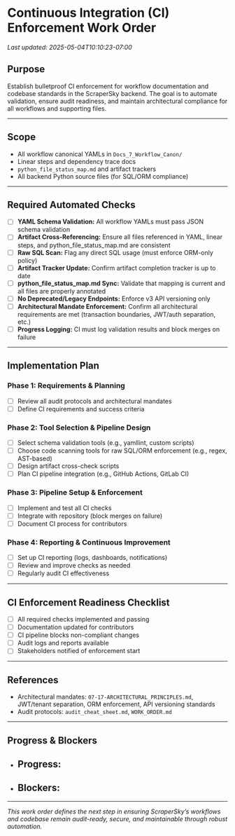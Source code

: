 # Continuous Integration (CI) Enforcement Work Order

_Last updated: 2025-05-04T10:10:23-07:00_

## Purpose
Establish bulletproof CI enforcement for workflow documentation and codebase standards in the ScraperSky backend. The goal is to automate validation, ensure audit readiness, and maintain architectural compliance for all workflows and supporting files.

---

## Scope
- All workflow canonical YAMLs in `Docs_7_Workflow_Canon/`
- Linear steps and dependency trace docs
- `python_file_status_map.md` and artifact trackers
- All backend Python source files (for SQL/ORM compliance)

---

## Required Automated Checks
- [ ] **YAML Schema Validation:** All workflow YAMLs must pass JSON schema validation
- [ ] **Artifact Cross-Referencing:** Ensure all files referenced in YAML, linear steps, and python_file_status_map.md are consistent
- [ ] **Raw SQL Scan:** Flag any direct SQL usage (must enforce ORM-only policy)
- [ ] **Artifact Tracker Update:** Confirm artifact completion tracker is up to date
- [ ] **python_file_status_map.md Sync:** Validate that mapping is current and all files are properly annotated
- [ ] **No Deprecated/Legacy Endpoints:** Enforce v3 API versioning only
- [ ] **Architectural Mandate Enforcement:** Confirm all architectural requirements are met (transaction boundaries, JWT/auth separation, etc.)
- [ ] **Progress Logging:** CI must log validation results and block merges on failure

---

## Implementation Plan
### Phase 1: Requirements & Planning
- [ ] Review all audit protocols and architectural mandates
- [ ] Define CI requirements and success criteria

### Phase 2: Tool Selection & Pipeline Design
- [ ] Select schema validation tools (e.g., yamllint, custom scripts)
- [ ] Choose code scanning tools for raw SQL/ORM enforcement (e.g., regex, AST-based)
- [ ] Design artifact cross-check scripts
- [ ] Plan CI pipeline integration (e.g., GitHub Actions, GitLab CI)

### Phase 3: Pipeline Setup & Enforcement
- [ ] Implement and test all CI checks
- [ ] Integrate with repository (block merges on failure)
- [ ] Document CI process for contributors

### Phase 4: Reporting & Continuous Improvement
- [ ] Set up CI reporting (logs, dashboards, notifications)
- [ ] Review and improve checks as needed
- [ ] Regularly audit CI effectiveness

---

## CI Enforcement Readiness Checklist
- [ ] All required checks implemented and passing
- [ ] Documentation updated for contributors
- [ ] CI pipeline blocks non-compliant changes
- [ ] Audit logs and reports available
- [ ] Stakeholders notified of enforcement start

---

## References
- Architectural mandates: `07-17-ARCHITECTURAL_PRINCIPLES.md`, JWT/tenant separation, ORM enforcement, API versioning standards
- Audit protocols: `audit_cheat_sheet.md`, `WORK_ORDER.md`

---

## Progress & Blockers
- **Progress:**
  - 
- **Blockers:**
  - 

---

_This work order defines the next step in ensuring ScraperSky’s workflows and codebase remain audit-ready, secure, and maintainable through robust automation._
